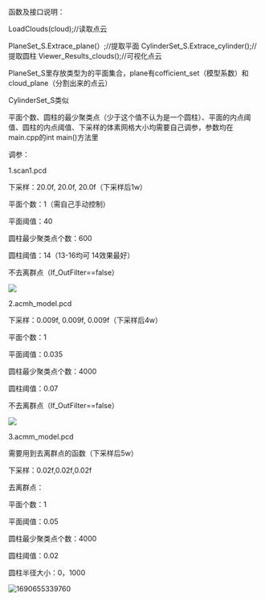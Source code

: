 函数及接口说明：

 LoadClouds(cloud);//读取点云

PlaneSet_S.Extrace_plane(）;//提取平面
CylinderSet_S.Extrace_cylinder();//提取圆柱
Viewer_Results_clouds();//可视化点云



PlaneSet_S里存放类型为<plane>的平面集合，plane有cofficient_set（模型系数）和cloud_plane（分割出来的点云）

CylinderSet_S类似

平面个数、圆柱的最少聚类点（少于这个值不认为是一个圆柱）、平面的内点阈值、圆柱的内点阈值、下采样的体素网格大小均需要自己调参，参数均在main.cpp的int main()方法里



调参：

1.scan1.pcd

下采样：20.0f, 20.0f, 20.0f（下采样后1w）

平面个数：1（需自己手动控制）

平面阈值：40

圆柱最少聚类点个数：600

圆柱阈值：14（13-16均可 14效果最好）

不去离群点（If_OutFilter==false）

![](E:\v5\lab\图片\scan1.png)

2.acmh_model.pcd

下采样：0.009f, 0.009f, 0.009f（下采样后4w）

平面个数：1

平面阈值：0.035

圆柱最少聚类点个数：4000

圆柱阈值：0.07

不去离群点（If_OutFilter==false）

![](E:\v5\lab\图片\acmh1.png)

3.acmm_model.pcd

需要用到去离群点的函数（下采样后5w）

下采样：0.02f,0.02f,0.02f

去离群点：

平面个数：1

平面阈值：0.05

圆柱最少聚类点个数：4000

圆柱阈值：0.02

圆柱半径大小：0，1000

![1690655339760](C:\Users\xia\AppData\Roaming\Typora\typora-user-images\1690655339760.png)